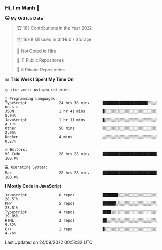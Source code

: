 ### Hi, I'm Manh 👋

<!--START_SECTION:waka-->
**🐱 My GitHub Data** 

> 🏆 167 Contributions in the Year 2022
 > 
> 📦 169.8 kB Used in GitHub's Storage 
 > 
> 🚫 Not Opted to Hire
 > 
> 📜 11 Public Repositories 
 > 
> 🔑 8 Private Repositories  
 > 
📊 **This Week I Spent My Time On** 

```text
⌚︎ Time Zone: Asia/Ho_Chi_Minh

💬 Programming Languages: 
TypeScript               24 hrs 38 mins      █████████████████████░░░░   86.51% 
JSON                     1 hr 41 mins        █░░░░░░░░░░░░░░░░░░░░░░░░   5.94% 
JavaScript               1 hr 11 mins        █░░░░░░░░░░░░░░░░░░░░░░░░   4.17% 
Other                    50 mins             ░░░░░░░░░░░░░░░░░░░░░░░░░   2.95% 
Docker                   4 mins              ░░░░░░░░░░░░░░░░░░░░░░░░░   0.27%

🔥 Editors: 
VS Code                  28 hrs 28 mins      █████████████████████████   100.0%

💻 Operating System: 
Mac                      28 hrs 28 mins      █████████████████████████   100.0%

```

**I Mostly Code in JavaScript** 

```text
JavaScript               6 repos             ███████░░░░░░░░░░░░░░░░░░   28.57% 
PHP                      5 repos             ██████░░░░░░░░░░░░░░░░░░░   23.81% 
TypeScript               4 repos             ████░░░░░░░░░░░░░░░░░░░░░   19.05% 
HTML                     2 repos             ██░░░░░░░░░░░░░░░░░░░░░░░   9.52% 
C++                      1 repo              █░░░░░░░░░░░░░░░░░░░░░░░░   4.76%

```



 Last Updated on 24/09/2022 00:53:32 UTC
<!--END_SECTION:waka-->
